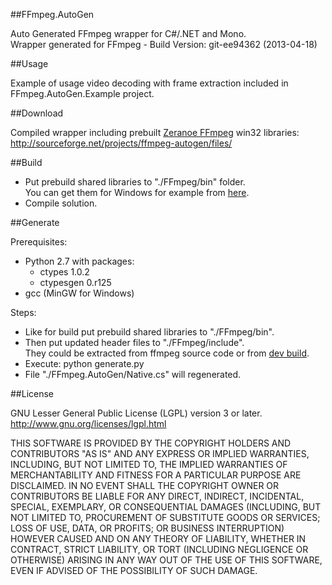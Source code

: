 ##FFmpeg.AutoGen

Auto Generated FFmpeg wrapper for C#/.NET and Mono.  
Wrapper generated for FFmpeg - Build Version: git-ee94362 (2013-04-18)

##Usage

Example of usage video decoding with frame extraction included in FFmpeg.AutoGen.Example project.

##Download

Compiled wrapper including prebuilt [Zeranoe FFmpeg](http://ffmpeg.zeranoe.com/builds/) win32 libraries:  
http://sourceforge.net/projects/ffmpeg-autogen/files/

##Build

- Put prebuild shared libraries to "./FFmpeg/bin" folder.  
You can get them for Windows for example from [here](http://ffmpeg.zeranoe.com/builds/).  
- Compile solution.

##Generate

Prerequisites:
 - Python 2.7
   with packages:
    - ctypes 1.0.2
    - ctypesgen 0.r125
 - gcc (MinGW for Windows)

Steps:
- Like for build put prebuild shared libraries to "./FFmpeg/bin".
- Then put updated header files to "./FFmpeg/include".  
They could be extracted from ffmpeg source code or from [dev build](http://ffmpeg.zeranoe.com/builds/). 
- Execute: python generate.py
- File "./FFmpeg.AutoGen/Native.cs" will regenerated.

##License

GNU Lesser General Public License (LGPL) version 3 or later.  
http://www.gnu.org/licenses/lgpl.html

THIS SOFTWARE IS PROVIDED BY THE COPYRIGHT HOLDERS AND CONTRIBUTORS
"AS IS" AND ANY EXPRESS OR IMPLIED WARRANTIES, INCLUDING, BUT NOT
LIMITED TO, THE IMPLIED WARRANTIES OF MERCHANTABILITY AND FITNESS FOR
A PARTICULAR PURPOSE ARE DISCLAIMED. IN NO EVENT SHALL THE COPYRIGHT
OWNER OR CONTRIBUTORS BE LIABLE FOR ANY DIRECT, INDIRECT, INCIDENTAL,
SPECIAL, EXEMPLARY, OR CONSEQUENTIAL DAMAGES (INCLUDING, BUT NOT
LIMITED TO, PROCUREMENT OF SUBSTITUTE GOODS OR SERVICES; LOSS OF USE,
DATA, OR PROFITS; OR BUSINESS INTERRUPTION) HOWEVER CAUSED AND ON ANY
THEORY OF LIABILITY, WHETHER IN CONTRACT, STRICT LIABILITY, OR TORT
(INCLUDING NEGLIGENCE OR OTHERWISE) ARISING IN ANY WAY OUT OF THE USE
OF THIS SOFTWARE, EVEN IF ADVISED OF THE POSSIBILITY OF SUCH DAMAGE.